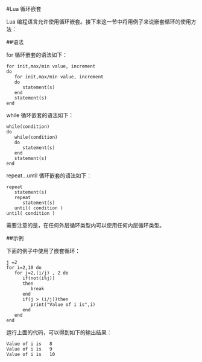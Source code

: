 #Lua 循环嵌套  

Lua 编程语言允许使用循环嵌套。接下来这一节中将用例子来说嵌套循环的使用方法：  

##语法  

for 循环嵌套的语法如下：  

```
for init,max/min value, increment
do
   for init,max/min value, increment
   do
      statement(s)
   end
   statement(s)
end
```  
while 循环嵌套的语法如下：  

```
while(condition)
do
   while(condition)
   do
      statement(s)
   end
   statement(s)
end
```  

repeat...until  循环嵌套的语法如下：  

```
repeat
   statement(s)
   repeat
      statement(s)
   until( condition )
until( condition )
```  

需要注意的是，在任何外层循环类型内可以使用任何内层循环类型。  

##示例  

下面的例子中使用了嵌套循环：  

```
j =2
for i=2,10 do
   for j=2,(i/j) , 2 do
      if(not(i%j)) 
      then
         break 
      end
      if(j > (i/j))then
         print("Value of i is",i)
      end
   end
end
```

运行上面的代码，可以得到如下的输出结果：　　

```
Value of i is	8
Value of i is	9
Value of i is	10
```
